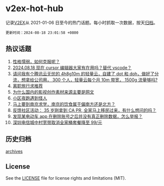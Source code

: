 # v2ex-hot-hub

 记录[V2EX](https://www.v2ex.com/)从 2021-01-06 日至今的热门话题。每小时抓取一次数据，按天[归档](archives)。

`更新时间：2024-08-18 23:01:58 +0800`

## 热议话题

1. [性格懦弱，如何克服呢？](https://www.v2ex.com/t/1065847)
1. [2024.08.18 现在 cursor 编辑器大家有在用吗？替代 vscode？](https://www.v2ex.com/t/1065842)
1. [请问我有个腾讯云无忧的 4h8g10m 的轻量云，自建了 dot 和 doh，做好了分流，想拿给公司用， 300 个人，轻量云每个月 10m 带宽， 1500g 流量够吗?](https://www.v2ex.com/t/1065851)
1. [离职旅行求推荐](https://www.v2ex.com/t/1065825)
1. [为什么国内的影视创作素材来源主要是网文](https://www.v2ex.com/t/1065826)
1. [小区夜跑遇到怪人](https://www.v2ex.com/t/1065809)
1. [马上要到南京求学，南京的饮食属于偏南方还是北方？](https://www.v2ex.com/t/1065821)
1. [反馈社区活动： 35 岁刚拿到 CA PR, 全家马上移民过来，有什么想问的吗？](https://www.v2ex.com/t/1065849)
1. [发现某电动车 app 在删除账号之后并没有真正删除数据，怎么举报？](https://www.v2ex.com/t/1065916)
1. [深圳电信城中村宽带取消全家桶套餐降至 99/元](https://www.v2ex.com/t/1065800)

## 历史归档

[archives](archives)

## License

See the [LICENSE](LICENSE) file for license rights and limitations (MIT).
